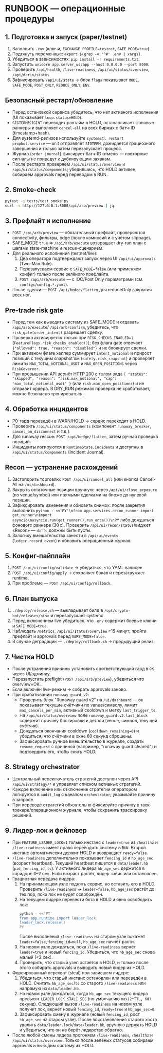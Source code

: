 # RUNBOOK — операционные процедуры

## 1. Подготовка и запуск (paper/testnet)
1. Заполнить `.env` (ключи, `EXCHANGE_PROFILE=testnet`, `SAFE_MODE=true`).
2. Подтянуть переменные: `export $(grep -v '^#' .env | xargs)`.
3. Убедиться в зависимостях: `pip install -r requirements.txt`.
4. Запустить `uvicorn app.server_ws:app --host 0.0.0.0 --port 8000`.
5. Проверить `/api/health`, `/live-readiness`, `/api/ui/status/overview`, `/api/deriv/status`.
6. Зафиксировать `/api/ui/state` → блок `flags` показывает `MODE`, `SAFE_MODE`, `POST_ONLY`, `REDUCE_ONLY`, `ENV`.

## Безопасный рестарт/обновление
- Перед остановкой сервиса убедитесь, что нет активного исполнения (UI показывает `loop.status=HOLD`).
- `SIGTERM`/`SIGINT` переводит рантайм в HOLD, останавливает фоновые раннеры и выполняет `cancel-all` на всех биржах с батч-ID (timestamp+hash).
- Для systemd-релизов используйте `systemctl restart propbot.service` — unit отправляет `SIGTERM`, дожидается грациозного завершения и только затем перезапускает процесс.
- Журнал (`order_journal`) фиксирует батч-ID отмены — повторные сигналы не приведут к дублирующим заявкам.
- После рестарта проверяем `/api/ui/status/overview` и `/api/ui/status/components`; убедившись, что HOLD активен, собираем approvals перед переводом в RUN.

## 2. Smoke-check
```bash
pytest -q tests/test_smoke.py
curl -s http://127.0.0.1:8000/api/arb/preview | jq
```

## 3. Префлайт и исполнение
- `POST /api/arb/preview` — обязательный префлайт, проверяются connectivity, фильтры, edge (после комиссий и с учётом slippage).
- SAFE_MODE `true` ⇒ `/api/arb/execute` возвращает dry-run план с шагами state-machine и rescue-сценарием.
- Для реального исполнения (testnet/live):
  1. Два оператора подтверждают запуск через UI `/api/ui/approvals` (Two-Man Rule).
  2. Перезапускаем сервис с `SAFE_MODE=false` (или применяем конфиг) только после зелёного префлайта.
  3. `POST /api/arb/execute` — с IOC/Post Only параметрами (см. `configs/config.*.yaml`).
- После сделки — `POST /api/hedge/flatten` для reduceOnly закрытия всех ног.

## Pre-trade risk gate
- Перед тем как выводить систему из SAFE_MODE и отдавать `/api/arb/execute`/
  `/api/arb/confirm`, убедитесь, что `risk_gate(order_intent)` разрешает сделку.
- Проверка активируется только при `RISK_CHECKS_ENABLED=1`
  (`FeatureFlags.risk_checks_enabled()`); без флага gate отвечает
  `{"allowed": true, "reason": "disabled"}` и не блокирует сделки.
- При активном флаге хелпер суммирует `intent_notional` и прирост позиций с
  текущим snapshot'ом (`safety.risk_snapshot`) и проверяет лимиты
  `MAX_TOTAL_NOTIONAL_USDT` и `MAX_OPEN_POSITIONS` через `RiskGovernor`.
- При превышении API вернёт HTTP 200 с телом вида
  `{ "status": "skipped", "reason": "risk.max_notional", "cap": "max_total_notional_usdt" }`
  (или `risk.max_open_positions`) и не отправит ордера. В DRY_RUN режимах
  проверка не срабатывает, можно безопасно тренироваться.

## 4. Обработка инцидентов
- P0-гард переведён в WARN/HOLD → сервис переходит в HOLD.
- Проверить `/api/ui/status/components` (компонент `runaway_breaker`, `cancel_on_disconnect` и т.д.).
- Для runaway rescue: `POST /api/hedge/flatten`, затем ручная проверка позиций.
- Инциденты логируются в `RuntimeState.incidents` и доступны в `/api/ui/status/components` (Incident Journal).

## Recon — устранение расхождений
1. Застопорить торговлю: `POST /api/ui/cancel_all` (или кнопка Cancel-All на `/ui/dashboard`).
2. Закрыть остаточные позиции вручную: через `/api/ui/close_exposure` (по venue/symbol) или прямыми сделками на бирже до нулевой позиции.
3. Зафиксировать изменения и обновить снимок: после закрытия выполнить `python - <<'PY'\nfrom app.services.recon_runner import get_runner\nimport asyncio\nasyncio.run(get_runner().run_once())\nPY` либо дождаться фонового раннера (30 с). Проверить `/api/ui/recon/status`/виджет «Recon» — `diffs` должны быть пусты.
4. Залогику вмешательства занести в `/api/ui/events` (`ledger.record_event`) и обновить операционный журнал.

## 5. Конфиг-пайплайн
1. `POST /api/ui/config/validate` → убедиться, что YAML валиден.
2. `POST /api/ui/config/apply` → сохраняет бэкап и перезагружает runtime.
3. При проблеме — `POST /api/ui/config/rollback`.

## 6. План выпуска
1. `./deploy/release.sh` — выкладывает билд в `/opt/crypto-bot/releases/<ts>` и перезапускает systemd.
2. Перед включением live убедиться, что `.env` содержит боевые ключи и `SAFE_MODE=true`.
3. Наблюдать `/metrics`, `/api/ui/status/overview` ≥15 минут; пройти префлайт и approvals перед `SAFE_MODE=false`.
4. В случае деградации — `./deploy/rollback.sh` → предыдущий релиз.

## 7. Чистка HOLD
- После устранения причины установить соответствующий гард в `OK` через UI/админку.
- Перезапустить preflight (`POST /api/arb/preview`), убедиться что overview=OK.
- Если включён live-режим → собрать approvals заново.
- При срабатывании `runaway_guard_v2`:
  - Проверить блок "Runaway guard v2" на `/ui/dashboard` — он показывает текущие счётчики по venue/символу, лимит `max_cancels_per_min`, активный cooldown и метку `last_trigger_ts`.
  - На `/api/ui/status/overview` поле `runaway_guard.v2.last_block` содержит причину блокировки и детали (venue, символ, текущий счётчик).
  - Дождаться окончания cooldown (`cooldown_remaining=0`) и убедиться, что счётчики в окне 60 секунд сброшены.
  - Зафиксировать ручное вмешательство в журнале, создать `resume_request` с причиной (например, "runaway guard cleared") и подтвердить его, чтобы снять HOLD.

## 8. Strategy orchestrator
- Центральный переключатель стратегий доступен через API `/api/ui/strategy/*` и управляет списком активных стратегий.
- Каждое включение или отключение стратегии оператором логируется в `audit_log` с каналом `orchestrator`; указывайте причину в запросе.
- При переводе стратегий обязательно фиксируйте причину в таск-трекере/операционном журнале, чтобы сохранить трассировку решений.

## 9. Лидер-лок и фейловер
- При `FEATURE_LEADER_LOCK=1` только инстанс с `leader=true` из `/healthz` и `/live-readiness` имеет право переводить систему в `RUN`. Второй инстанс автоматически держит HOLD и возвращает `ready=false`.
- `/live-readiness` дополнительно показывает `fencing_id` и `hb_age_sec` (возраст heartbeat). Текущий heartbeat пишется в `data/leader.hb` (`pid`, `fencing_id`, `ts`). У активного лидера `hb_age_sec` держится в коридоре 0–2 сек. Если возраст растёт, лидер завис или остановлен.
- Грациозная передача лидера:
  1. На принимающем узле поднять сервис, но оставить его в HOLD. Проверить `/live-readiness` → `leader=false`, `hb_age_sec` растёт до тех пор, пока лок не будет освобождён.
  2. На текущем лидере перевести бота в HOLD и явно освободить лок:
     ```bash
     python - <<'PY'
     from app.runtime import leader_lock
     leader_lock.release()
     PY
     ```
     После выполнения `/live-readiness` на старом узле покажет `leader=false`, `fencing_id=null`, `hb_age_sec` начнёт расти.
  3. На новом узле дождаться, пока `/live-readiness` вернёт `leader=true` и новый `fencing_id`. Убедиться, что `hb_age_sec` снова малый (<2 сек).
  4. Проверить, что старый узел остаётся в HOLD, и только после этого собирать approvals и выводить новый лидер из HOLD.
- Форсированный перехват (steal) при зависшем лидере:
  1. Убедиться, что старый инстанс остановлен или переведён в HOLD. Считать `hb_age_sec`/`ts` со старого `/live-readiness` или напрямую из `data/leader.hb`.
  2. На новом узле дождаться, когда `hb_age_sec` текущего лидера превысит `LEADER_LOCK_STALE_SEC` (по умолчанию `max(2*TTL, 60)` секунд). Следующий вызов `/live-readiness` на новом узле получит лок, вернёт новый `fencing_id`, `ready=true` и `hb_age_sec≈0`.
  3. Зафиксировать смену в журнале (новый `fencing_id`, рост `hb_age_sec` на старом узле). После восстановления старого хоста удалить `data/leader.lock`/`data/leader.hb`, вручную держать HOLD и убедиться, что он не берёт лидерство обратно.
- После любой смены лидера прогоняем `/live-readiness`, `/healthz` и `/api/ui/status/overview`. Только после зелёных статусов собираем approvals и выводим систему из HOLD.
